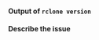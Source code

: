 <!--

Welcome :-) We understand you are having a problem with rclone; we want to help you with that!

If you've just got a question or aren't sure if you've found a bug then please use the rclone forum:

    https://forum.rclone.org/

instead of filing an issue for a quick response.

If you are reporting a bug or asking for a new feature then please use one of the templates here:

    https://github.com/rclone/rclone/issues/new

otherwise fill in the form below.

Thank you

The Rclone Developers

-->


#### Output of `rclone version`



#### Describe the issue



